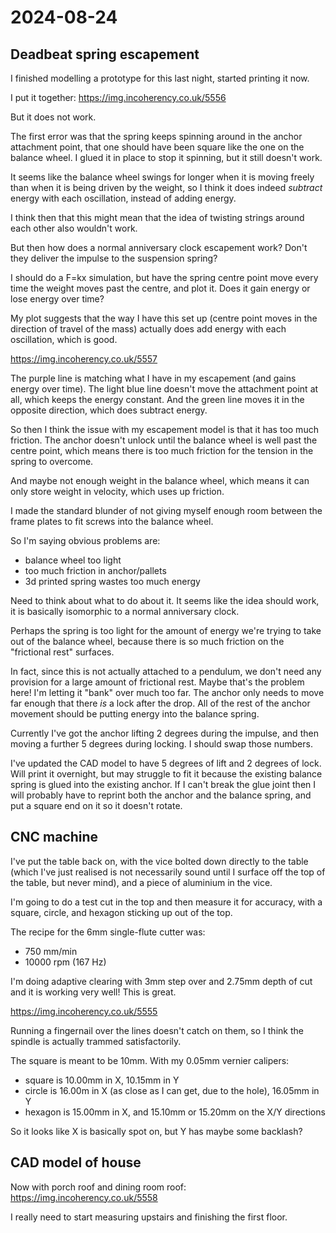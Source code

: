 # 2024-08-24

## Deadbeat spring escapement

I finished modelling a prototype for this last night, started printing it now.

I put it together: https://img.incoherency.co.uk/5556

But it does not work.

The first error was that the spring keeps spinning around in the anchor attachment point, that one should have been square like the one on the
balance wheel. I glued it in place to stop it spinning, but it still doesn't work.

It seems like the balance wheel swings for longer when it is moving freely than when it is being driven by the weight, so I think it does indeed
*subtract* energy with each oscillation, instead of adding energy.

I think then that this might mean that the idea of twisting strings around each other also wouldn't work.

But then how does a normal anniversary clock escapement work? Don't they deliver the impulse to the suspension spring?

I should do a F=kx simulation, but have the spring centre point move every time the weight moves past the centre, and plot
it. Does it gain energy or lose energy over time?

My plot suggests that the way I have this set up (centre point moves in the direction of travel of the mass) actually does add energy
with each oscillation, which is good.

https://img.incoherency.co.uk/5557

The purple line is matching what I have in my escapement (and gains energy over time). The light blue line doesn't move the attachment
point at all, which keeps the energy constant. And the green line moves it in the opposite direction, which does subtract energy.

So then I think the issue with my escapement model is that it has too much friction. The anchor doesn't unlock until the balance
wheel is well past the centre point, which means there is too much friction for the tension in the spring to overcome.

And maybe
not enough weight in the balance wheel, which means it can only store weight in velocity, which uses up friction.

I made the standard blunder of not giving myself enough room between the frame plates to fit screws into the balance wheel.

So I'm saying obvious problems are:

 * balance wheel too light
 * too much friction in anchor/pallets
 * 3d printed spring wastes too much energy

Need to think about what to do about it. It seems like the idea should work, it is basically isomorphic to a normal anniversary clock.

Perhaps the spring is too light for the amount of energy we're trying to take out of the balance wheel, because there is so much friction on
the "frictional rest" surfaces.

In fact, since this is not actually attached to a pendulum, we don't need any provision for a large amount of frictional rest. Maybe that's
the problem here! I'm letting it "bank" over much too far. The anchor only needs to move far enough that there *is* a lock after the drop.
All of the rest of the anchor movement should be putting energy into the balance spring.

Currently I've got the anchor lifting 2 degrees during the impulse, and then moving a further 5 degrees during locking. I should
swap those numbers.

I've updated the CAD model to have 5 degrees of lift and 2 degrees of lock. Will print it overnight, but may struggle to fit it
because the existing balance spring is glued into the existing anchor. If I can't break the glue joint then I will probably
have to reprint both the anchor and the balance spring, and put a square end on it so it doesn't rotate.

## CNC machine

I've put the table back on, with the vice bolted down directly to the table (which I've just realised
is not necessarily sound until I surface off the top of the table, but never mind), and a piece of
aluminium in the vice.

I'm going to do a test cut in the top and then measure it for accuracy, with a square, circle, and hexagon
sticking up out of the top.

The recipe for the 6mm single-flute cutter was:

 * 750 mm/min
 * 10000 rpm (167 Hz)

I'm doing adaptive clearing with 3mm step over and 2.75mm depth of cut and it is working
very well! This is great.

https://img.incoherency.co.uk/5555

Running a fingernail over the lines doesn't catch on them, so I think the spindle is actually
trammed satisfactorily.

The square is meant to be 10mm. With my 0.05mm vernier calipers:

 * square is 10.00mm in X, 10.15mm in Y
 * circle is 16.00m in X (as close as I can get, due to the hole), 16.05mm in Y
 * hexagon is 15.00mm in X, and 15.10mm or 15.20mm on the X/Y directions

So it looks like X is basically spot on, but Y has maybe some backlash?

## CAD model of house

Now with porch roof and dining room roof: https://img.incoherency.co.uk/5558

I really need to start measuring upstairs and finishing the first floor.
